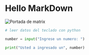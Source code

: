 # Hello MarkDown
![Portada de matrix](https://pics.filmaffinity.com/Matrix-155050517-large.jpg)

``` python
# leer datos del teclado con python

number = input("Ingrese un numero: ")

print("Usted a ingresado un", number)
```
